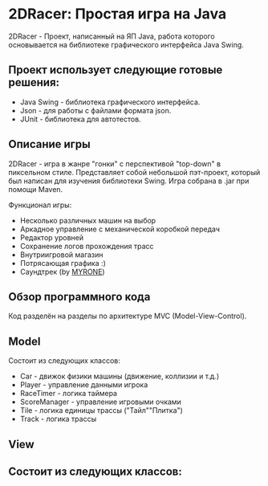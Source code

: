# 2DRacer: Простая игра на Java
2DRacer - Проект, написанный на ЯП Java, работа которого основывается на библиотеке графического интерфейса Java Swing.
## Проект использует следующие готовые решения:
- Java Swing - библиотека графического интерфейса.
- Json - для работы с файлами формата json.
- JUnit - библиотека для автотестов.
## Описание игры
2DRacer - игра в жанре "гонки" с перспективой "top-down" в пиксельном стиле. Представляет собой небольшой пэт-проект, который был написан для изучения библиотеки Swing. Игра собрана в .jar при помощи Maven.

Функционал игры:
- Несколько различных машин на выбор
- Аркадное управление с механической коробкой передач
- Редактор уровней
- Сохранение логов прохождения трасс
- Внутриигровой магазин
- Потрясающая графика :)
- Саундтрек (by [MYRONE](https://myrone.bandcamp.com/))

## Обзор программного кода
Код разделён на разделы по архитектуре MVC (Model-View-Control).
## Model
 Состоит из следующих классов:
 - Car - движок физики машины (движение, коллизии и т.д.)
 - Player - управление данными игрока
 - RaceTimer - логика таймера
 - ScoreManager - управление игровыми очками
 - Tile - логика единицы трассы ("Тайл"\"Плитка")
 - Track - логика трассы
## View
Состоит из следующих классов:
- 
